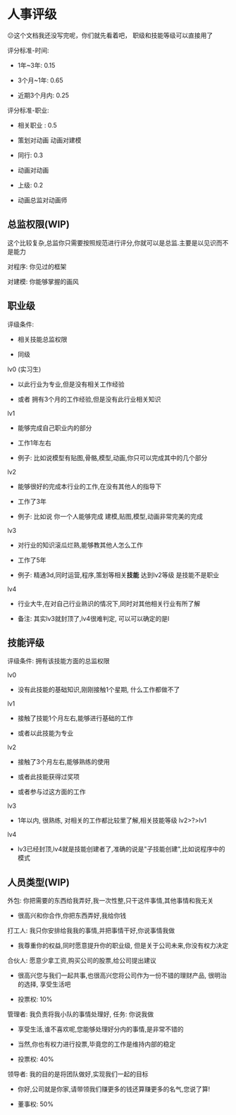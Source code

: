 # 人事评级

😕这个文档我还没写完呢，你们就先看着吧， 职级和技能等级可以直接用了

评分标准-时间:

-   1年\~3年: 0.15

-   3个月\~1年: 0.65

-   近期3个月内: 0.25

评分标准-职业:

-   相关职业 : 0.5

-   策划对动画 动画对建模

-   同行: 0.3

-   动画对动画

-   上级: 0.2

-   动画总监对动画师

## 总监权限(WIP)

这个比较复杂,总监你只需要按照规范进行评分,你就可以是总监.主要是以见识而不是能力

对程序: 你见过的框架

对建模: 你能够掌握的画风

## 职业级

评级条件:

-   相关技能总监权限

-   同级

lv0 (实习生)

-   以此行业为专业,但是没有相关工作经验

-   或者 拥有3个月的工作经验,但是没有此行业相关知识

lv1

-   能够完成自己职业内的部分

-   工作1年左右

-   例子: 比如说模型有贴图,骨骼,模型,动画,你只可以完成其中的几个部分

lv2

-   能够很好的完成本行业的工作,在没有其他人的指导下

-   工作了3年

-   例子: 比如说 你一个人能够完成 建模,贴图,模型,动画非常完美的完成

lv3

-   对行业的知识滚瓜烂熟,能够教其他人怎么工作

-   工作了5年

-   例子: 精通3d,同时运营,程序,策划等相关**技能** 达到lv2等级 是技能不是职业

lv4

-   行业大牛,在对自己行业熟识的情况下,同时对其他相关行业有所了解

-   备注: 其实lv3就封顶了,lv4很难判定, 可以可以确定的是l

## 技能评级

评级条件: 拥有该技能方面的总监权限

lv0

-   没有此技能的基础知识,刚刚接触1个星期, 什么工作都做不了

lv1

-   接触了技能1个月左右,能够进行基础的工作

-   或者以此技能为专业

lv2

-   接触了3个月左右,能够熟练的使用

-   或者此技能获得过奖项

-   或者参与过这方面的工作

lv3

-   1年以内, 很熟练, 对相关的工作都比较里了解,相关技能等级 lv2\>?\>lv1

lv4

-   lv3已经封顶,lv4就是技能创建者了,准确的说是"子技能创建",比如说程序中的模式

## 人员类型(WIP)

外包: 你把需要的东西给我弄好,我一次性整,只干这件事情,其他事情和我无关

-   很高兴和你合作,你把东西弄好,我给你钱

打工人: 我只你安排给我我的事情,并把事情干好,你说事情我做

-   我尊重你的权益,同时愿意提升你的职业级, 但是关于公司未来,你没有权力决定

合伙人: 愿意少拿工资,购买公司的股票,给公司提出建议

-   很高兴您与我们一起共事,也很高兴您将公司作为一份不错的理财产品, 很明治的选择,
    享受生活吧

-   投票权: 10%

管理者: 我负责将我小队的事情处理好, 任务: 你说我做

-   享受生活,谁不喜欢呢,您能够处理好分内的事情,是非常不错的

-   当然,你也有权力进行投票,毕竟您的工作是维持内部的稳定

-   投票权: 40%

领导者: 我的目的是将团队做好,实现我们一起的目标

-   你好,公司就是你家,请带领我们赚更多的钱还算赚更多的名气,您说了算!

-   董事权: 50%
